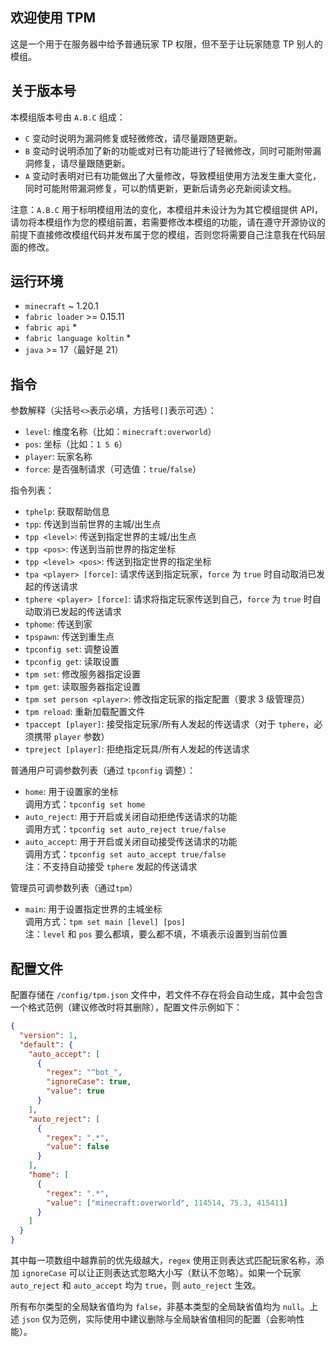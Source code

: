 ## 欢迎使用 TPM

这是一个用于在服务器中给予普通玩家 TP 权限，但不至于让玩家随意 TP 别人的模组。

## 关于版本号

本模组版本号由 `A.B.C` 组成：

+ `C` 变动时说明为漏洞修复或轻微修改，请尽量跟随更新。
+ `B` 变动时说明添加了新的功能或对已有功能进行了轻微修改，同时可能附带漏洞修复，请尽量跟随更新。
+ `A` 变动时表明对已有功能做出了大量修改，导致模组使用方法发生重大变化，同时可能附带漏洞修复，可以酌情更新，更新后请务必充新阅读文档。

注意：`A.B.C` 用于标明模组用法的变化，本模组并未设计为为其它模组提供 API，请勿将本模组作为您的模组前置，若需要修改本模组的功能，请在遵守开源协议的前提下直接修改模组代码并发布属于您的模组，否则您将需要自己注意我在代码层面的修改。

## 运行环境

+ `minecraft` ~ 1.20.1
+ `fabric loader` >= 0.15.11
+ `fabric api` *
+ `fabric language koltin` *
+ `java` >= 17（最好是 21）

## 指令

参数解释（尖括号`<>`表示必填，方括号`[]`表示可选）：

+ `level`: 维度名称（比如：`minecraft:overworld`）
+ `pos`: 坐标（比如：`1 5 6`）
+ `player`: 玩家名称
+ `force`: 是否强制请求（可选值：`true`/`false`）

指令列表：

+ `tphelp`: 获取帮助信息
+ `tpp`: 传送到当前世界的主城/出生点
+ `tpp <level>`: 传送到指定世界的主城/出生点
+ `tpp <pos>`: 传送到当前世界的指定坐标
+ `tpp <level> <pos>`: 传送到指定世界的指定坐标
+ `tpa <player> [force]`: 请求传送到指定玩家，`force` 为 `true` 时自动取消已发起的传送请求
+ `tphere <player> [force]`: 请求将指定玩家传送到自己，`force` 为 `true` 时自动取消已发起的传送请求
+ `tphome`: 传送到家
+ `tpspawn`: 传送到重生点
+ `tpconfig set`: 调整设置
+ `tpconfig get`: 读取设置
+ `tpm set`: 修改服务器指定设置
+ `tpm get`: 读取服务器指定设置
+ `tpm set person <player>`: 修改指定玩家的指定配置（要求 3 级管理员）
+ `tpm reload`: 重新加载配置文件
+ `tpaccept [player]`: 接受指定玩家/所有人发起的传送请求（对于 `tphere`，必须携带 `player` 参数）
+ `tpreject [player]`: 拒绝指定玩具/所有人发起的传送请求

普通用户可调参数列表（通过 `tpconfig` 调整）：

+ `home`: 用于设置家的坐标<br/>
    调用方式：`tpconfig set home`
+ `auto_reject`: 用于开启或关闭自动拒绝传送请求的功能<br/>
    调用方式：`tpconfig set auto_reject true/false`
+ `auto_accept`: 用于开启或关闭自动接受传送请求的功能<br/>
    调用方式：`tpconfig set auto_accept true/false`<br/>
    注：不支持自动接受 `tphere` 发起的传送请求

管理员可调参数列表（通过`tpm`）

+ `main`: 用于设置指定世界的主城坐标<br/>
  调用方式：`tpm set main [level] [pos]`<br/>
  注：`level` 和 `pos` 要么都填，要么都不填，不填表示设置到当前位置

## 配置文件

配置存储在 `/config/tpm.json` 文件中，若文件不存在将会自动生成，其中会包含一个格式范例（建议修改时将其删除），配置文件示例如下：

```json
{
  "version": 1,
  "default": {
    "auto_accept": [
      {
        "regex": "^bot_",
        "ignoreCase": true,
        "value": true
      }
    ],
    "auto_reject": [
      {
        "regex": ".*",
        "value": false
      }
    ],
    "home": [
      {
        "regex": ".*",
        "value": ["minecraft:overworld", 114514, 75.3, 415411]
      }
    ]
  }
}
```

其中每一项数组中越靠前的优先级越大，`regex` 使用正则表达式匹配玩家名称，添加 `ignoreCase` 可以让正则表达式忽略大小写（默认不忽略）。如果一个玩家 `auto_reject` 和 `auto_accept` 均为 `true`，则 `auto_reject` 生效。

所有布尔类型的全局缺省值均为 `false`，非基本类型的全局缺省值均为 `null`。上述 `json` 仅为范例，实际使用中建议删除与全局缺省值相同的配置（会影响性能）。